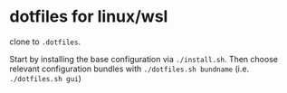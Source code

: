 # dotfiles for linux/wsl

clone to `.dotfiles`.

Start by installing the base configuration via `./install.sh`.
Then choose relevant configuration bundles with `./dotfiles.sh bundname`
(i.e. `./dotfiles.sh gui`)

